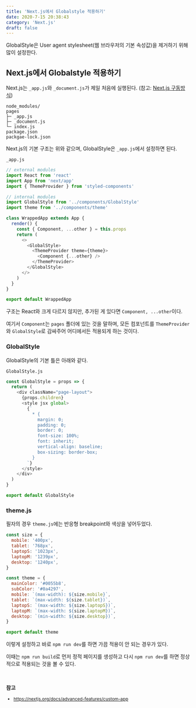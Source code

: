 ```yaml
---
title: 'Next.js에서 Globalstyle 적용하기'
date: 2020-7-15 20:38:43
category: 'Next.js'
draft: false
---
```


GlobalStyle은 User agent stylesheet(웹 브라우저의 기본 속성값)을 제거하기 위해 많이 설정한다.

## Next.js에서 Globalstyle 적용하기

Next.js는 `_app.js`와 `_document.js`가 제일 처음에 실행된다. (참고: [Next.js 구동방식](https://howdy-mj.netlify.app/next.js/next-js-intro/#nextjs%EC%9D%98-ssr))

```
node_modules/
pages
├─ _app.js
├─ _document.js
└─ index.js
package.json
packgae-lock.json
```

Next.js의 기본 구조는 위와 같으며, GlobalStyle은 `_app.js`에서 설정하면 된다.

`_app.js`

```js
// external modules
import React from 'react'
import App from 'next/app'
import { ThemeProvider } from 'styled-components'

// internal modules
import GlobalStyle from '../components/GlobalStyle'
import theme from '../components/theme'

class WrappedApp extends App {
  render() {
    const { Component, ...other } = this.props
    return (
      <>
        <GlobalStyle>
          <ThemeProvider theme={theme}>
            <Component {...other} />
          </ThemeProvider>
        </GlobalStyle>
      </>
    )
  }
}

export default WrappedApp
```

구조는 React와 크게 다르지 않지만, 추가된 게 있다면 `Component, ...other`이다.

여기서 `Component`는 `pages` 폴더에 있는 것을 말하며, 모든 컴포넌트를 `ThemeProvider`와 `GlobalStyle`로 감싸주어 어디에서든 적용되게 하는 것이다.

### GlobalStyle

GlobalStyle의 기본 틀은 아래와 같다.

`GlobalStyle.js`

```js
const GlobalStyle = props => {
  return (
    <div className="page-layout">
      {props.children}
      <style jsx global>
        {`
          * {
            margin: 0;
            padding: 0;
            border: 0;
            font-size: 100%;
            font: inherit;
            vertical-align: baseline;
            box-sizing: border-box;
          }
        `}
      </style>
    </div>
  )
}

export default GlobalStyle
```

### theme.js

필자의 경우 `theme.js`에는 반응형 breakpoint와 색상을 넣어두었다.

```js
const size = {
  mobile: '400px',
  tablet: '768px',
  laptopS: '1023px',
  laptopM: '1239px',
  desktop: '1240px',
}

const theme = {
  mainColor: '#0055b8',
  subColor: '#0a4297',
  mobile: `(max-width): ${size.mobile}`,
  tablet: `(max-width: ${size.tablet})`,
  laptopS: `(max-width: ${size.laptopS})`,
  laptopM: `(max-width: ${size.laptopM})`,
  desktop: `(min-width: ${size.desktop})`,
}

export default theme
```

이렇게 설정하고 바로 `npm run dev`를 하면 가끔 적용이 안 되는 경우가 있다.

이때는 `npm run build`로 먼저 정적 페이지를 생성하고 다시 `npm run dev`를 하면 정상적으로 적용되는 것을 볼 수 있다.

<br />

**참고**

<div style="font-size: 12px;">

- https://nextjs.org/docs/advanced-features/custom-app

</div>
